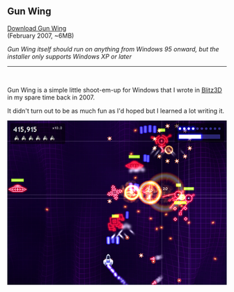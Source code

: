 ## Gun Wing

[Download Gun Wing](https://github.com/Arjailer/arjailer.github.io/releases/download/GunWing/GunWing.Setup.exe) <br /> (February 2007, ~6MB)

_Gun Wing itself should run on anything from Windows 95 onward, but the installer only supports Windows XP or later_

---

<br />

Gun Wing is a simple little shoot-em-up for Windows that I wrote in [Blitz3D](https://blitzresearch.itch.io/blitz3d) in my spare time back in 2007.

It didn't turn out to be as much fun as I'd hoped but I learned a lot writing it.

![Gun Wing screenshot](GunWing1.jpg)

